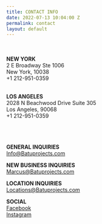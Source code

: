 ```yaml
---
title: CONTACT INFO
date: 2022-07-13 10:04:00 Z
permalink: contact
layout: default
---
```


<br><br>**NEW   YORK**\
2 E Broadway Ste 1006\
New York,  10038\
\+1 212-951-0359 <br><br>

**LOS ANGELES**\
2028 N Beachwood Drive Suite 305\
Los Angeles,  90068\
\+1 212-951-0359<br><br><br><br>



**GENERAL INQUIRIES**\
[Info@Batuprojects.com](mailto:info@batuprojects.com)

**NEW BUSINESS INQUIRIES**\
[Marcus@Batuprojects.com](mailto:marcus@batuprojects.com)

**LOCATION INQUIRIES**\
Locations@Batuprojects.com

**SOCIAL**\
[Facebook](https://www.facebook.com/batuprojects)\
[Instagram](https://www.instagram.com/batu_prod/)